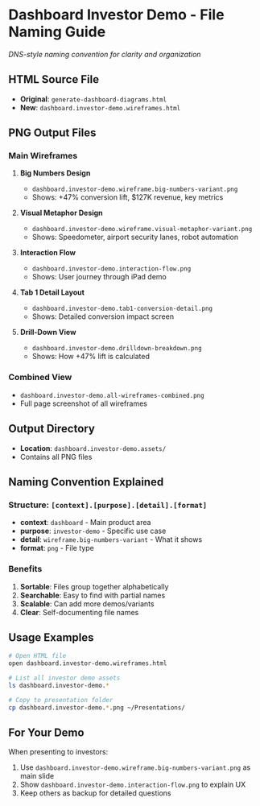# Dashboard Investor Demo - File Naming Guide
*DNS-style naming convention for clarity and organization*

## HTML Source File
- **Original**: `generate-dashboard-diagrams.html`
- **New**: `dashboard.investor-demo.wireframes.html`

## PNG Output Files

### Main Wireframes
1. **Big Numbers Design**
   - `dashboard.investor-demo.wireframe.big-numbers-variant.png`
   - Shows: +47% conversion lift, $127K revenue, key metrics

2. **Visual Metaphor Design**
   - `dashboard.investor-demo.wireframe.visual-metaphor-variant.png`
   - Shows: Speedometer, airport security lanes, robot automation

3. **Interaction Flow**
   - `dashboard.investor-demo.interaction-flow.png`
   - Shows: User journey through iPad demo

4. **Tab 1 Detail Layout**
   - `dashboard.investor-demo.tab1-conversion-detail.png`
   - Shows: Detailed conversion impact screen

5. **Drill-Down View**
   - `dashboard.investor-demo.drilldown-breakdown.png`
   - Shows: How +47% lift is calculated

### Combined View
- `dashboard.investor-demo.all-wireframes-combined.png`
- Full page screenshot of all wireframes

## Output Directory
- **Location**: `dashboard.investor-demo.assets/`
- Contains all PNG files

## Naming Convention Explained

### Structure: `[context].[purpose].[detail].[format]`

- **context**: `dashboard` - Main product area
- **purpose**: `investor-demo` - Specific use case
- **detail**: `wireframe.big-numbers-variant` - What it shows
- **format**: `png` - File type

### Benefits
1. **Sortable**: Files group together alphabetically
2. **Searchable**: Easy to find with partial names
3. **Scalable**: Can add more demos/variants
4. **Clear**: Self-documenting file names

## Usage Examples

```bash
# Open HTML file
open dashboard.investor-demo.wireframes.html

# List all investor demo assets
ls dashboard.investor-demo.*

# Copy to presentation folder
cp dashboard.investor-demo.*.png ~/Presentations/
```

## For Your Demo
When presenting to investors:
1. Use `dashboard.investor-demo.wireframe.big-numbers-variant.png` as main slide
2. Show `dashboard.investor-demo.interaction-flow.png` to explain UX
3. Keep others as backup for detailed questions